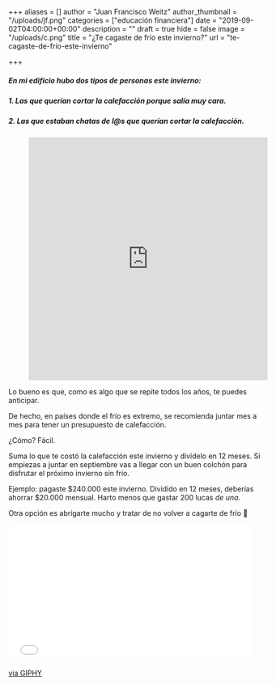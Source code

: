 +++
aliases = []
author = "Juan Francisco Weitz"
author_thumbnail = "/uploads/jf.png"
categories = ["educación financiera"]
date = "2019-09-02T04:00:00+00:00"
description = ""
draft = true
hide = false
image = "/uploads/c.png"
title = "¿Te cagaste de frío este invierno?"
url = "te-cagaste-de-frío-este-invierno"

+++
##### En mi edificio hubo dos tipos de personas este invierno:

##### 1. Las que querían cortar la calefacción porque salía muy cara.

##### 2. Las que estaban chatas de l@s que querían cortar la calefacción.

<div style=“text-align:center”>  
<figure>  
<iframe src="https://giphy.com/embed/DvyLQztQwmyAM" width="472" height="480" frameBorder="0" class="giphy-embed" allowFullScreen></iframe><p><a href="https://giphy.com/gifs/mrw-bathroom-nekkid-DvyLQztQwmyAM"></a></p>  
</figure>  
</div>

Lo bueno es que, como es algo que se repite todos los años, te puedes anticipar.

De hecho, en países donde el frío es extremo, se recomienda juntar mes a mes para tener un presupuesto de calefacción.

¿Cómo? Fácil.

Suma lo que te costó la calefacción este invierno y divídelo en 12 meses. Si empiezas a juntar en septiembre vas a llegar con un buen colchón para disfrutar el próximo invierno sin frío.

Ejemplo: pagaste $240.000 este invierno. Dividido en 12 meses, deberías ahorrar $20.000 mensual. Harto menos que gastar 200 lucas _de una_.

Otra opción es abrigarte mucho y tratar de no volver a cagarte de frío 🥶


<iframe src="[https://giphy.com/embed/FOL5mK0tXUmXe](https://giphy.com/embed/FOL5mK0tXUmXe "https://giphy.com/embed/FOL5mK0tXUmXe")" width="480" height="271" frameBorder="0" class="giphy-embed" allowFullScreen></iframe><p><a href="[https://giphy.com/gifs/puppy-burrito-dog-FOL5mK0tXUmXe](https://giphy.com/gifs/puppy-burrito-dog-FOL5mK0tXUmXe "https://giphy.com/gifs/puppy-burrito-dog-FOL5mK0tXUmXe")">via GIPHY</a></p>